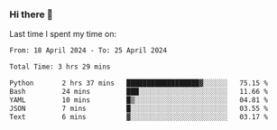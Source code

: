### Hi there 👋

<!--
**Grav1tum/Grav1tum** is a ✨ _special_ ✨ repository because its `README.md` (this file) appears on your GitHub profile.

Here are some ideas to get you started:

- 🔭 I’m currently working on ...
- 🌱 I’m currently learning ...
- 👯 I’m looking to collaborate on ...
- 🤔 I’m looking for help with ...
- 💬 Ask me about ...
- 📫 How to reach me: ...
- 😄 Pronouns: ...
- ⚡ Fun fact: ...
-->
Last time I spent my time on:
<!--START_SECTION:waka-->

```txt
From: 18 April 2024 - To: 25 April 2024

Total Time: 3 hrs 29 mins

Python       2 hrs 37 mins   ██████████████████▓░░░░░░   75.15 %
Bash         24 mins         ███░░░░░░░░░░░░░░░░░░░░░░   11.66 %
YAML         10 mins         █▒░░░░░░░░░░░░░░░░░░░░░░░   04.81 %
JSON         7 mins          █░░░░░░░░░░░░░░░░░░░░░░░░   03.55 %
Text         6 mins          ▓░░░░░░░░░░░░░░░░░░░░░░░░   03.17 %
```

<!--END_SECTION:waka-->
